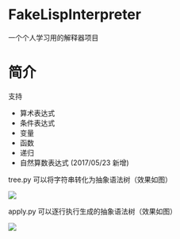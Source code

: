 # FakeLispInterpreter
一个个人学习用的解释器项目

简介
===

支持
- 算术表达式
- 条件表达式
- 变量
- 函数
- 递归
- 自然算数表达式 (2017/05/23 新增)

tree.py 可以将字符串转化为抽象语法树（效果如图）

<img src='https://github.com/sumNerGL/FakeLispInterpreter/blob/master/screenshot/tree.png' />

apply.py 可以逐行执行生成的抽象语法树（效果如图）

<img src='https://github.com/sumNerGL/FakeLispInterpreter/blob/master/screenshot/apply.png' />

